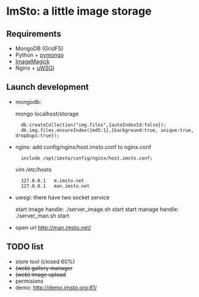 ImSto: a little image storage
=======================================

Requirements
-----------

 * MongoDB (GridFS)
 * Python + [pymongo][pymongo]
 * [ImageMagick][ImageMagick]
 * Nginx + [uWSGI][uWSGI]


Launch development
------------------

* mongodb: 

	 mongo localhost/storage

		db.createCollection("img.files",{autoIndexId:false});
		db.img.files.ensureIndex({md5:1},{background:true, unique:true, dropDups:true});

* nginx: add config/nginx/host.imsto.conf to nginx.conf

		include /opt/imsto/config/nginx/host.imsto.conf;
		
	vim /etc/hosts
	
		127.0.0.1   m.imsto.net
		127.0.0.1   man.imsto.net

* uwsgi: there have two socket service

	 start image handle:
		./server_image.sh start
	 start manage handle:
		./server_man.sh start

* open url http://man.imsto.net/

TODO list
---------

- store tool (closed 60%)
- <del>(web) gallery manager</del>
- <del>(web) image upload</del>
- permisions
- demo: <http://demo.imsto.org:81/>

[pymongo]: http://pypi.python.org/pypi/pymongo/
[ImageMagick]: http://www.imagemagick.org/
[uWSGI]: http://projects.unbit.it/uwsgi/
